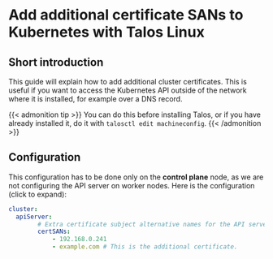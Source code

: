 # Add additional certificate SANs to Kubernetes with Talos Linux


## Short introduction

This guide will explain how to add additional cluster certificates. This is useful if you want to access the Kubernetes API outside of the network where it is installed, for example over a DNS record.

{{< admonition tip >}}
You can do this before installing Talos, or if you have already installed it, do it with `talosctl edit machineconfig`.
{{< /admonition >}}

## Configuration

This configuration has to be done only on the **control plane** node, as we are not configuring the API server on worker nodes. Here is the configuration (click to expand):

```yaml
cluster:
  apiServer:
        # Extra certificate subject alternative names for the API server's certificate.
        certSANs:
            - 192.168.0.241
            - example.com # This is the additional certificate.
```

